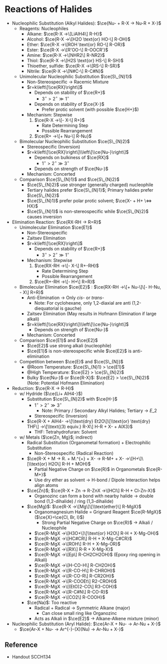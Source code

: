 # Reactions of Halides

* Nucleophilic Substitution (Alkyl Halides): $\ce{Nu- + R-X -> Nu-R + X-}$
  * Reagents: Nucleophiles
    * Alkane: $\ce{R-X ->\[LiAlH4\] R-H}$
    * Alcohol: $\ce{R-X ->\[H2O \text{or} HO-\] R-OH}$
    * Ether: $\ce{R-X ->\[ROH \text{or} RO-\] R-OR}$
    * Ester: $\ce{R-X ->\[R'OO-\] R-OOCR'}$
    * Amine: $\ce{R-X ->\[NHR2\] R-NR2}$
    * Thiol: $\ce{R-X ->\[H2S \text{or} HS-\] R-SH}$
    * Thioether, sulfide: $\ce{R-X ->\[RS-\] R-SR}$
    * Nitrile: $\ce{R-X ->\[N#C-\] R-C#N}$
  * Unimolecular Nucleophilic Substitution $\ce{S\_{N}1}$
    * Non-Stereospecific → Racemic Mixture
    * $r=k\left\[\\ce{RX}\right\]$
      * Depends on stability of $\ce{R+}$
        * $3^{\circ}>2^{\circ}\gg1^{\circ}$
      * Depends on stability of $\ce{X-}$
        * Prefer protic solvent (with possible $\ce{H+}$)
    * Mechanism: Stepwise
      1. $\ce{R-X ->\[- X-\] R+}$
         * Rate Determining Step
         * Possible Rearrangement
      1. $\ce{R+ ->\[+ Nu-\] R-Nu}$
  * Bimolecular Nucleophilic Substitution $\ce{S\_{N}2}$
    * Stereospecific (Inversion)
    * $r=k\left\[\\ce{RX}\right\]\\left\[\\ce{Nu-}\right\]$
      * Depends on bulkiness of $\ce{RX}$
        * $1^{\circ}>2^{\circ}\gg3^{\circ}$
      * Depends on strength of $\ce{Nu-}$
    * Mechanism: Concerted
  * Comparison $\ce{S\_{N}1}$ and $\ce{S\_{N}2}$
    * $\ce{S\_{N}2}$ use stronger (generally charged) nucleophile
    * Tertiary halides prefer $\ce{S\_{N}1}$; Primary halides prefer $\ce{S\_{N}2}$
    * $\ce{S\_{N}1}$ prefer polar protic solvent; $\ce{X- + H+ \<=> HX}$
    * $\ce{S\_{N}1}$ is non-stereospecific while $\ce{S\_{N}2}$ causes inversion
* Elimination Reaction: $\ce{RX-RH -> R=R}$
  * Unimolecular Elimination $\ce{E1}$
    * Non-Stereospecific
    * Zaitsev Elimination
    * $r=k\left\[\\ce{RX}\right\]$
      * Depends on stability of $\ce{R+}$
        * $3^{\circ}>2^{\circ}\gg1^{\circ}$
    * Mechanism: Stepwise
      1. $\ce{RX-RH ->\[- X-\] R+-RH}$
         * Rate Determining Step
         * Possible Rearrangement
      1. $\ce{R+-RH ->\[- H+\] R=R}$
  * Bimolecular Elimination $\ce{E2}$ : $\ce{RX-RH ->\[+ Nu-\]\[- H-Nu, - X\] R=R}$
    * Anti-Elimination → Only *cis*- or *trans*-
      * Note: For cyclohexane, only 1,2-diaxial are anti (1,2-diequatorial is gauche)
    * Zaitsev Elimination (May results in Hofmann Elimination if large alkali)
    * $r=k\left\[\\ce{RX}\right\]\\left\[\\ce{Nu-}\right\]$
      * Depends on strength of $\ce{Nu-}$
    * Mechanism: Concerted
  * Comparison $\ce{E1}$ and $\ce{E2}$
    * $\ce{E2}$ use strong alkali (nucleophile)
    * $\ce{E1}$ is non-stereospecific while $\ce{E2}$ is anti-elimination
  * Competition between $\ce{E}$ and $\ce{S\_{N}}$
    * @Room Temperature: $\ce{S\_{N}1} > \ce{E1}$
    * @High Temperature: $\ce{E2} > \ce{S\_{N}2}$
    * Bulky $\ce{Nu-}$ or $\ce{R-X}$: $\ce{E2} > \ce{S\_{N}2}$ (Note: Potential Hofmann Elimination)
* Reduction: $\ce{R-X -> R-H}$
  * w/ Hydride ($\ce{Li+ AlH4-}$)
    * Substitution $\ce{S\_{N}2}$ with $\ce{H-}$
      * $1^{\circ}>2^{\circ}\gg3^{\circ}$
        * Note: Primary / Secondary Alkyl Halides; Tertiary → $E\_{2}$
      * Stereospecific (Inversion)
    * $\ce{R-X + AlH4- ->\[\\text{dry} Et2O\]\[\\text{or} \text{dry} THF\] ->\[\\text{(3) equiv.} R-X\] H-R + X- + AlX3}$
      * THF: Tetrahydrofuran: Solvent
  * w/ Metals ($\ce{Zn, Mg}$; indirect)
    * Radical Substitution (Organometal formation) + Electrophilic Substitution
      * Non-Stereospecific (Radical Reaction)
    * $\ce{R-X + M -> R. + M.^{+} + X- -> R-M+ + X- ->\[H+\]\[\\text{or} H2O\] R-H + MOH}$
      * Partial Negative Charge on $\ce{R}$ in Organometals $\ce{R-M+}$
      * Use dry ether as solvent → H-bond / Dipole Interaction helps align atoms
    * $\ce{Zn}$; $\ce{R-X + Zn -> R-ZnX ->\[HCl\] R-H + Cl-Zn-X}$
      * Organozinc can form a bond with nearby halide → double bond (1,2-dihalide) / ring (1,3-dihalide)
    * $\ce{Mg}$: $\ce{R-X ->\[Mg\]\[\\text{ether}\] R-MgX}$
      * Organomagnesium Halide = Grignard Reagent $\ce{R-MgX}$ ($\ce{X}=\ce{Cl, Br, I}$)
        * Strong Partial Negative Charge on $\ce{R}$ → Alkali / Nucleophile
      * $\ce{R-MgX ->\[H3O+\]\[\\text{or} H2O\] R-H + X-Mg-OH}$
      * $\ce{R-MgX ->\[HC#CR\] R-H + X-Mg-C#CR}$
      * $\ce{R-MgX ->\[ROH\] R-H + X-Mg-OR}$
      * $\ce{R-MgX ->\[RX\] R-R + X-Mg-X}$
      * $\ce{R-MgX ->\[Ep\] R-CH2CH2OH}$ (Epoxy ring opening in Alkali)
      * $\ce{R-MgX ->\[H-CO-H\] R-CH2OH}$
      * $\ce{R-MgX ->\[R-CO-H\] R-CHROH}$
      * $\ce{R-MgX ->\[R-CO-R\] R-CR2OH}$
      * $\ce{R-MgX ->\[R-COOEt\] R2-CROH}$
      * $\ce{R-MgX ->\[(EtO)2-CO\] R3-COH}$
      * $\ce{R-MgX ->\[R-C#N\] R-CO-R}$
      * $\ce{R-MgX ->\[CO2\] R-COOH}$
    * $\ce{Na}$: Too reactive
      * Radical + Radical → Symmetric Alkane (major)
        * Can close small ring like Organozinc
      * Acts as Alkali in $\ce{E2}$ → Alkane-Alkene mixture (minor)
* Nucleophilic Substitution (Aryl Halide): $\ce{Ar-X + Nu- -> Ar-Nu + X-}$
  * $\ce{Ar-X + Nu- -> Ar^{-}-(X)(Nu) -> Ar-Nu + X-}$

## Reference

* Handout SCCH134
